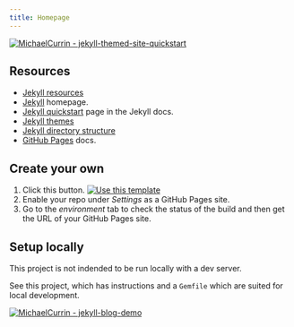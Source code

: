 ```yaml
---
title: Homepage
---
```


[![MichaelCurrin - jekyll-themed-site-quickstart](https://img.shields.io/static/v1?label=MichaelCurrin&message=jekyll-themed-site-quickstart&color=blue&logo=github)](https://github.com/MichaelCurrin/jekyll-themed-site-quickstart)


## Resources

- [Jekyll resources](https://michaelcurrin.github.io/dev-resources/resources/jekyll/)
- [Jekyll](https://jekyllrb.com/) homepage.
- [Jekyll quickstart](https://jekyllrb.com/docs/) page in the Jekyll docs.
- [Jekyll themes](https://jekyllrb.com/docs/themes/)
- [Jekyll directory structure](https://jekyllrb.com/docs/structure/)
- [GitHub Pages](https://pages.github.com/) docs.


## Create your own

1. Click this button. [![Use this template](https://img.shields.io/badge/Generate-Use_this_template-2ea44f?style=for-the-badge)](https://github.com/MichaelCurrin/jekyll-themed-site-quickstart/generate)
2. Enable your repo under _Settings_ as a GitHub Pages site.
3. Go to the _environment_ tab to check the status of the build and then get the URL of your GitHub Pages site.


## Setup locally

This project is not indended to be run locally with a dev server.

See this project, which has instructions and a `Gemfile` which are suited for local development.

[![MichaelCurrin - jekyll-blog-demo](https://img.shields.io/static/v1?label=MichaelCurrin&message=jekyll-blog-demo&color=blue&logo=github)](https://github.com/MichaelCurrin/jekyll-blog-demo)
